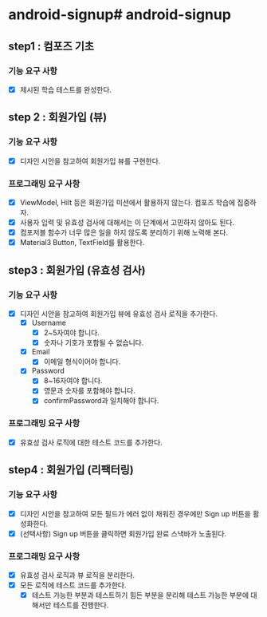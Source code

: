 # android-signup# android-signup

## step1 : 컴포즈 기초

### 기능 요구 사항

- [x] 제시된 학습 테스트를 완성한다.

## step 2 : 회원가입 (뷰)

### 기능 요구 사항

- [x] 디자인 시안을 참고하여 회원가입 뷰를 구현한다.

### 프로그래밍 요구 사항

- [x] ViewModel, Hilt 등은 회원가입 미션에서 활용하지 않는다. 컴포즈 학습에 집중하자.
- [x] 사용자 입력 및 유효성 검사에 대해서는 이 단계에서 고민하지 않아도 된다.
- [x] 컴포저블 함수가 너무 많은 일을 하지 않도록 분리하기 위해 노력해 본다.
- [x] Material3 Button, TextField를 활용한다.

## step3 : 회원가입 (유효성 검사)

### 기능 요구 사항

- [x] 디자인 시안을 참고하여 회원가입 뷰에 유효성 검사 로직을 추가한다.
    - [x] Username
        - [x] 2~5자여야 합니다.
        - [x] 숫자나 기호가 포함될 수 없습니다.
    - [x] Email
        - [x] 이메일 형식이어야 합니다.
    - [x] Password
        - [x] 8~16자여야 합니다.
        - [x] 영문과 숫자를 포함해야 합니다.
        - [x] confirmPassword과 일치해야 합니다.

### 프로그래밍 요구 사항

- [x] 유효성 검사 로직에 대한 테스트 코드를 추가한다.

## step4 : 회원가입 (리팩터링)

### 기능 요구 사항

- [x] 디자인 시안을 참고하여 모든 필드가 에러 없이 채워진 경우에만 Sign up 버튼을 활성화한다.
- [x] (선택사항) Sign up 버튼을 클릭하면 회원가입 완료 스낵바가 노출된다.

### 프로그래밍 요구 사항

- [x] 유효성 검사 로직과 뷰 로직을 분리한다.
- [x] 모든 로직에 테스트 코드를 추가한다.
    - [x] 테스트 가능한 부분과 테스트하기 힘든 부분을 분리해 테스트 가능한 부분에 대해서만 테스트를 진행한다.
